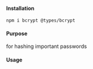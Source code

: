 #### Installation
`npm i bcrypt @types/bcrypt`

#### Purpose
for hashing important passwords

#### Usage

